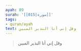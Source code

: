 ```yaml
---
ayah: 89
surah: '[[015|سورة]]'
tags:
- quran/ayah
text: وقل إني أنا النذير المبين
---
```

> وقل إني أنا النذير المبين
